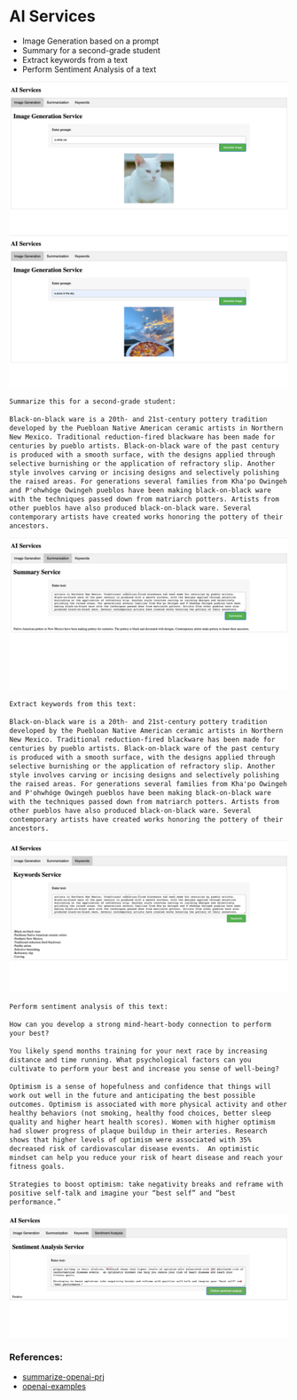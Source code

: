 # AI Services

- Image Generation based on a prompt
- Summary for a second-grade student
- Extract keywords from a text
- Perform Sentiment Analysis of a text

![white cat](whitecat.png)
![a piece of pizza in the sky](sky-pizza.png)

```
Summarize this for a second-grade student:

Black-on-black ware is a 20th- and 21st-century pottery tradition developed by the Puebloan Native American ceramic artists in Northern New Mexico. Traditional reduction-fired blackware has been made for centuries by pueblo artists. Black-on-black ware of the past century is produced with a smooth surface, with the designs applied through selective burnishing or the application of refractory slip. Another style involves carving or incising designs and selectively polishing the raised areas. For generations several families from Kha'po Owingeh and P'ohwhóge Owingeh pueblos have been making black-on-black ware with the techniques passed down from matriarch potters. Artists from other pueblos have also produced black-on-black ware. Several contemporary artists have created works honoring the pottery of their ancestors.
```
![summary](summary.png)

```
Extract keywords from this text:

Black-on-black ware is a 20th- and 21st-century pottery tradition developed by the Puebloan Native American ceramic artists in Northern New Mexico. Traditional reduction-fired blackware has been made for centuries by pueblo artists. Black-on-black ware of the past century is produced with a smooth surface, with the designs applied through selective burnishing or the application of refractory slip. Another style involves carving or incising designs and selectively polishing the raised areas. For generations several families from Kha'po Owingeh and P'ohwhóge Owingeh pueblos have been making black-on-black ware with the techniques passed down from matriarch potters. Artists from other pueblos have also produced black-on-black ware. Several contemporary artists have created works honoring the pottery of their ancestors.
```
![keywords](keywords.png)

```
Perform sentiment analysis of this text:

How can you develop a strong mind-heart-body connection to perform your best?

You likely spend months training for your next race by increasing distance and time running. What psychological factors can you cultivate to perform your best and increase you sense of well-being?

Optimism is a sense of hopefulness and confidence that things will work out well in the future and anticipating the best possible outcomes. Optimism is associated with more physical activity and other healthy behaviors (not smoking, healthy food choices, better sleep quality and higher heart health scores). Women with higher optimism had slower progress of plaque buildup in their arteries. Research shows that higher levels of optimism were associated with 35% decreased risk of cardiovascular disease events.  An optimistic mindset can help you reduce your risk of heart disease and reach your fitness goals.

Strategies to boost optimism: take negativity breaks and reframe with positive self-talk and imagine your “best self” and “best performance.”
```

![sentiment](sentiment.png)

### References:
- [summarize-openai-prj](https://github.com/nogibjj/rust-world-spr23/tree/main/summarize-openai-prj4)
- [openai-examples](https://platform.openai.com/examples)

